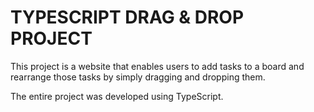 # TYPESCRIPT DRAG & DROP PROJECT

This project is a website that enables users to add tasks to a board and rearrange those tasks by simply dragging and dropping them.

The entire project was developed using TypeScript.